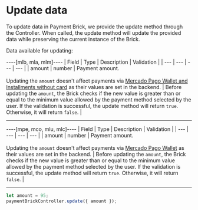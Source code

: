 # Update data

To update data in Payment Brick, we provide the update method through the Controller. When called, the update method will update the provided data while preserving the current instance of the Brick.

Data available for updating:

----[mlb, mla, mlm]----
| Field | Type | Description | Validation |
| --- | --- | --- | --- |
| amount | number | Payment amount. <br><br> Updating the `amount` doesn't affect payments via [Mercado Pago Wallet and Installments without card](/developers/en/docs/checkout-bricks/payment-brick/payment-submission/wallet-credits) as their values are set in the backend. | Before updating the `amount`, the Brick checks if the new value is greater than or equal to the minimum value allowed by the payment method selected by the user. If the validation is successful, the update method will return `true`. Otherwise, it will return `false`. |

------------
----[mpe, mco, mlu, mlc]----
| Field | Type | Description | Validation |
| --- | --- | --- | --- |
| amount | number | Payment amount. <br><br> Updating the `amount` doesn't affect payments via [Mercado Pago Wallet](/developers/en/docs/checkout-bricks/payment-brick/payment-submission/wallet) as their values are set in the backend. | Before updating the `amount`, the Brick checks if the new value is greater than or equal to the minimum value allowed by the payment method selected by the user. If the validation is successful, the update method will return `true`. Otherwise, it will return `false`. |

------------

```javascript
let amount = 95;
paymentBrickController.update({ amount });
```